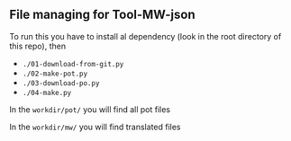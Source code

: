 ## File managing for Tool-MW-json

To run this you have to install al dependency (look in the root directory of this repo), then

* `./01-download-from-git.py`
* `./02-make-pot.py`
* `./03-download-po.py`
* `./04-make.py`

In the `workdir/pot/` you will find all pot files

In the `workdir/mw/` you will find translated files
